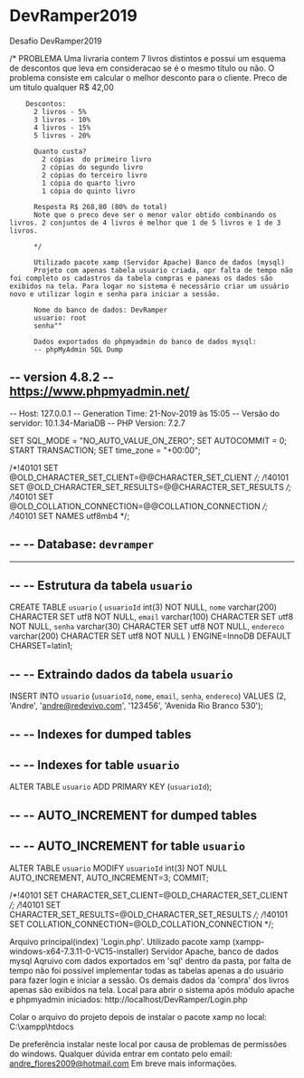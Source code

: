 # DevRamper2019
Desafio DevRamper2019

/* PROBLEMA 
        Uma livraria contem 7 livros distintos e possui um esquema de descontos que leva em consideracao se é o mesmo título ou não. O problema consiste em calcular o melhor desconto para o cliente. 
        Preco de um titulo qualquer R$ 42,00

        Descontos: 
          2 livros - 5%
          3 livros - 10%
          4 livros - 15%
          5 livros - 20%

          Quanto custa?
            2 cópias  do primeiro livro
            2 cópias do segundo livro
            2 cópias do terceiro livro
            1 cópia do quarto livro
            1 cópia do quinto livro

          Resposta R$ 268,80 (80% do total)
          Note que o preco deve ser o menor valor obtido combinando os livros. 2 conjuntos de 4 livros é melhor que 1 de 5 livros e 1 de 3 livros.

          */
          
          Utilizado pacote xamp (Servidor Apache) Banco de dados (mysql)
          Projeto com apenas tabela usuario criada, opr falta de tempo não foi completo os cadastros da tabela compras e paneas os dados são exibidos na tela. Para logar no sistema é necessário criar um usuário novo e utilizar login e senha para iniciar a sessão.
          
          Nome do banco de dados: DevRamper
          usuario: root
          senha""
          
          Dados exportados do phpmyadmin do banco de dados mysql:
          -- phpMyAdmin SQL Dump
-- version 4.8.2
-- https://www.phpmyadmin.net/
--
-- Host: 127.0.0.1
-- Generation Time: 21-Nov-2019 às 15:05
-- Versão do servidor: 10.1.34-MariaDB
-- PHP Version: 7.2.7

SET SQL_MODE = "NO_AUTO_VALUE_ON_ZERO";
SET AUTOCOMMIT = 0;
START TRANSACTION;
SET time_zone = "+00:00";


/*!40101 SET @OLD_CHARACTER_SET_CLIENT=@@CHARACTER_SET_CLIENT */;
/*!40101 SET @OLD_CHARACTER_SET_RESULTS=@@CHARACTER_SET_RESULTS */;
/*!40101 SET @OLD_COLLATION_CONNECTION=@@COLLATION_CONNECTION */;
/*!40101 SET NAMES utf8mb4 */;

--
-- Database: `devramper`
--

-- --------------------------------------------------------

--
-- Estrutura da tabela `usuario`
--

CREATE TABLE `usuario` (
  `usuarioId` int(3) NOT NULL,
  `nome` varchar(200) CHARACTER SET utf8 NOT NULL,
  `email` varchar(100) CHARACTER SET utf8 NOT NULL,
  `senha` varchar(30) CHARACTER SET utf8 NOT NULL,
  `endereco` varchar(200) CHARACTER SET utf8 NOT NULL
) ENGINE=InnoDB DEFAULT CHARSET=latin1;

--
-- Extraindo dados da tabela `usuario`
--

INSERT INTO `usuario` (`usuarioId`, `nome`, `email`, `senha`, `endereco`) VALUES
(2, 'Andre', 'andre@redevivo.com', '123456', 'Avenida Rio Branco 530');

--
-- Indexes for dumped tables
--

--
-- Indexes for table `usuario`
--
ALTER TABLE `usuario`
  ADD PRIMARY KEY (`usuarioId`);

--
-- AUTO_INCREMENT for dumped tables
--

--
-- AUTO_INCREMENT for table `usuario`
--
ALTER TABLE `usuario`
  MODIFY `usuarioId` int(3) NOT NULL AUTO_INCREMENT, AUTO_INCREMENT=3;
COMMIT;

/*!40101 SET CHARACTER_SET_CLIENT=@OLD_CHARACTER_SET_CLIENT */;
/*!40101 SET CHARACTER_SET_RESULTS=@OLD_CHARACTER_SET_RESULTS */;
/*!40101 SET COLLATION_CONNECTION=@OLD_COLLATION_CONNECTION */;


Arquivo principal(index) 'Login.php'.
Utilizado pacote xamp (xampp-windows-x64-7.3.11-0-VC15-installer) Servidor Apache, banco de dados mysql
Aqruivo com dados exportados em 'sql' dentro da pasta, por falta de tempo não foi possível implementar todas as tabelas apenas a do usuário para fazer login e iniciar a sessão. Os demais dados da 'compra' dos livros apenas são exibidos na tela.
Local para abrir o sistema após módulo apache e phpmyadmin iniciados: 
http://localhost/DevRamper/Login.php

Colar o arquivo do projeto depois de instalar o pacote xamp no local: 
C:\xampp\htdocs

De preferência instalar neste local por causa de problemas de permissões do windows.
Qualquer dúvida entrar em contato pelo email: andre_flores2009@hotmail.com
Em breve mais informações.






